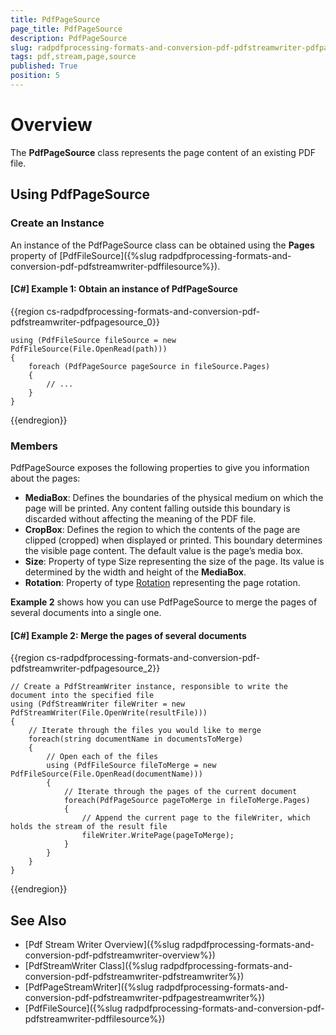 ```yaml
---
title: PdfPageSource
page_title: PdfPageSource
description: PdfPageSource
slug: radpdfprocessing-formats-and-conversion-pdf-pdfstreamwriter-pdfpagesource
tags: pdf,stream,page,source
published: True
position: 5
---
```


# Overview

The **PdfPageSource** class represents the page content of an existing PDF file.

## Using PdfPageSource

### Create an Instance

An instance of the PdfPageSource class can be obtained using the **Pages** property of [PdfFileSource]({%slug radpdfprocessing-formats-and-conversion-pdf-pdfstreamwriter-pdffilesource%}).

#### **[C#] Example 1: Obtain an instance of PdfPageSource**

{{region cs-radpdfprocessing-formats-and-conversion-pdf-pdfstreamwriter-pdfpagesource_0}}
	
	using (PdfFileSource fileSource = new PdfFileSource(File.OpenRead(path)))
	{
	    foreach (PdfPageSource pageSource in fileSource.Pages)
	    {
	    	// ...                  
	    }
	}
{{endregion}}

### Members

PdfPageSource exposes the following properties to give you information about the pages:

* **MediaBox**: Defines the boundaries of the physical medium on which the page will be printed. Any content falling outside this boundary is discarded without affecting the meaning of the PDF file. 
* **CropBox**: Defines the region to which the contents of the page are clipped (cropped) when displayed or printed. This boundary determines the visible page content. The default value is the page’s media box. 
* **Size**: Property of type Size representing the size of the page. Its value is determined by the width and height of the **MediaBox**.
* **Rotation**: Property of type [Rotation](https://docs.telerik.com/devtools/document-processing/api/Telerik.Windows.Documents.Fixed.Model.Data.Rotation.html) representing the page rotation. 

**Example 2** shows how you can use PdfPageSource to merge the pages of several documents into a single one.

#### **[C#] Example 2: Merge the pages of several documents**

{{region cs-radpdfprocessing-formats-and-conversion-pdf-pdfstreamwriter-pdfpagesource_2}}

	// Create a PdfStreamWriter instance, responsible to write the document into the specified file
	using (PdfStreamWriter fileWriter = new PdfStreamWriter(File.OpenWrite(resultFile)))
	{
	    // Iterate through the files you would like to merge
	    foreach(string documentName in documentsToMerge)
	    {
	        // Open each of the files
	        using (PdfFileSource fileToMerge = new PdfFileSource(File.OpenRead(documentName)))
	        {
	            // Iterate through the pages of the current document
	            foreach(PdfPageSource pageToMerge in fileToMerge.Pages)
	            {
	                // Append the current page to the fileWriter, which holds the stream of the result file
	                fileWriter.WritePage(pageToMerge);
	            }
	        }
	    }
	}

{{endregion}}

## See Also

* [Pdf Stream Writer Overview]({%slug radpdfprocessing-formats-and-conversion-pdf-pdfstreamwriter-overview%})
* [PdfStreamWriter Class]({%slug radpdfprocessing-formats-and-conversion-pdf-pdfstreamwriter-pdfstreamwriter%})
* [PdfPageStreamWriter]({%slug radpdfprocessing-formats-and-conversion-pdf-pdfstreamwriter-pdfpagestreamwriter%})
* [PdfFileSource]({%slug radpdfprocessing-formats-and-conversion-pdf-pdfstreamwriter-pdffilesource%})
